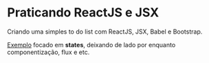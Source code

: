 Praticando ReactJS e JSX
========================

Criando uma simples to do list com ReactJS, JSX, Babel e Bootstrap.

[Exemplo](http://joaorigotti.com/labs/react-todo/) focado em **states**, deixando de lado por enquanto componentização, flux e etc.
